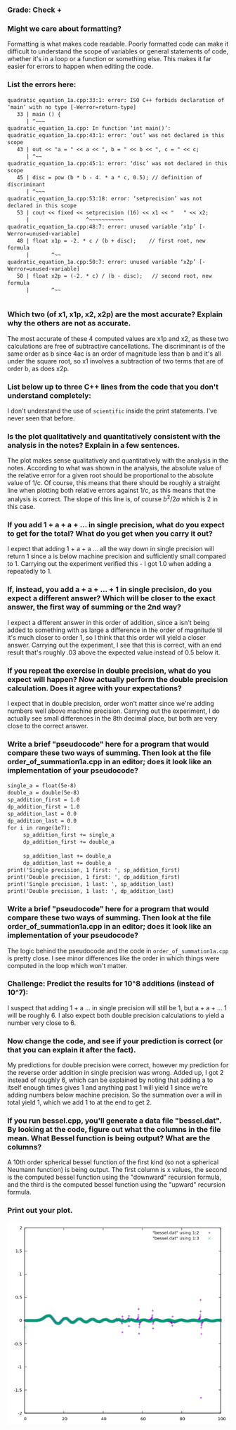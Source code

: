 
### Grade: Check + 
### Might we care about formatting?

Formatting is what makes code readable. Poorly formatted code can make it difficult to understand the scope of variables or general statements of code, whether it's in a loop or a function or something else. This makes it far easier for errors to happen when editing the code.


### List the errors here:

```
quadratic_equation_1a.cpp:33:1: error: ISO C++ forbids declaration of ‘main’ with no type [-Werror=return-type]
   33 | main () {
      | ^~~~
quadratic_equation_1a.cpp: In function ‘int main()’:
quadratic_equation_1a.cpp:43:1: error: ‘out’ was not declared in this scope
   43 | out << "a = " << a << ", b = " << b << ", c = " << c;
      | ^~~
quadratic_equation_1a.cpp:45:1: error: ‘disc’ was not declared in this scope
   45 | disc = pow (b * b - 4. * a * c, 0.5); // definition of discriminant
      | ^~~~
quadratic_equation_1a.cpp:53:18: error: ‘setprecision’ was not declared in this scope
   53 | cout << fixed << setprecision (16) << x1 << "   " << x2;
      |                  ^~~~~~~~~~~~
quadratic_equation_1a.cpp:48:7: error: unused variable ‘x1p’ [-Werror=unused-variable]
   48 | float x1p = -2. * c / (b + disc);    // first root, new formula
      |       ^~~
quadratic_equation_1a.cpp:50:7: error: unused variable ‘x2p’ [-Werror=unused-variable]
   50 | float x2p = (-2. * c) / (b - disc);   // second root, new formula
      |       ^~~


```

### Which two (of x1, x1p, x2, x2p) are the most accurate? Explain why the others are not as accurate.

The most accurate of these 4 computed values are x1p and x2, as these two calculations are free of subtractive cancellations. The discriminant is of the same order as b since 4ac is an order of magnitude less than b and it's all under the square root, so x1 involves a subtraction of two terms that are of order b, as does x2p.

### List below up to three C++ lines from the code that you don't understand completely:

I don't understand the use of `scientific` inside the print statements. I've never seen that before.

### Is the plot qualitatively and quantitatively consistent with the analysis in the notes? Explain in a few sentences.

The plot makes sense qualitatively and quantitatively with the analysis in the notes. According to what was shown in the analysis, the absolute value of the relative error for a given root should be proportional to the absolute value of 1/c. Of course, this means that there should be roughly a straight line when plotting both relative errors against 1/c, as this means that the analysis is correct. The slope of this line is, of course $b^2/2a$ which is 2 in this case.

### If you add 1 + a + a + ... in single precision, what do you expect to get for the total? What do you get when you carry it out?

I expect that adding 1 + a + a ... all the way down in single precision will return 1 since a is below machine precision and sufficiently small compared to 1. Carrying out the experiment verified this - I got 1.0 when adding a repeatedly to 1.

### If, instead, you add a + a + ... + 1 in single precision, do you expect a different answer? Which will be closer to the exact answer, the first way of summing or the 2nd way?

I expect a different answer in this order of addition, since a isn't being added to something with as large a difference in the order of magnitude til it's much closer to order 1, so I think that this order will yield a closer answer. Carrying out the experiment, I see that this is correct, with an end result that's roughly .03 above the expected value instead of 0.5 below it.

### If you repeat the exercise in double precision, what do you expect will happen? Now actually perform the double precision calculation. Does it agree with your expectations?

I expect that in double precision, order won't matter since we're adding numbers well above machine precision. Carrying out the experiment, I do actually see small differences in the 8th decimal place, but both are very close to the correct answer.

### Write a brief "pseudocode" here for a program that would compare these two ways of summing. Then look at the file order_of_summation1a.cpp in an editor; does it look like an implementation of your pseudocode?

```
single_a = float(5e-8)
double_a = double(5e-8)
sp_addition_first = 1.0
dp_addition_first = 1.0
sp_addition_last = 0.0
dp_addition_last = 0.0
for i in range(1e7):
	 sp_addition_first += single_a
	 dp_addition_first += double_a

	 sp_addition_last += double_a
	 dp_addition_last += double_a
print('Single precision, 1 first: ', sp_addition_first)
print('Double precision, 1 first: ', dp_addition_first)
print('Single precision, 1 last: ', sp_addition_last)
print('Double precision, 1 last: ', dp_addition_last)
```

### Write a brief "pseudocode" here for a program that would compare these two ways of summing. Then look at the file order_of_summation1a.cpp in an editor; does it look like an implementation of your pseudocode?

The logic behind the pseudocode and the code in `order_of_summation1a.cpp` is pretty close. I see minor differences like the order in which things were computed in the loop which won't matter.

### Challenge: Predict the results for 10^8 additions (instead of 10^7):

I suspect that adding 1 + a ... in single precision will still be 1, but a + a + ... 1 will be roughly 6. I also expect both double precision calculations to yield a number very close to 6.

### Now change the code, and see if your prediction is correct (or that you can explain it after the fact).

My predictions for double precision were correct, however my prediction for the reverse order addition in single precision was wrong. Added up, I got 2 instead of roughly 6, which can be explained by noting that adding a to itself enough times gives 1 and anything past 1 will yield 1 since we're adding numbers below machine precision. So the summation over a will in total yield 1, which we add 1 to at the end to get 2.

### If you run bessel.cpp, you'll generate a data file "bessel.dat". By looking at the code, figure out what the columns in the file mean. What Bessel function is being output? What are the columns?

A 10th order spherical bessel function of the first kind (so not a spherical Neumann function) is being output. The first column is x values, the second is the computed bessel function using the "downward" recursion formula, and the third is the computed bessel function using the "upward" recursion formula.

### Print out your plot.

![Plots of j_10](https://github.com/psharma117/PHY480-Computational-Physics/blob/main/session_02/bessels-up-down.png)
